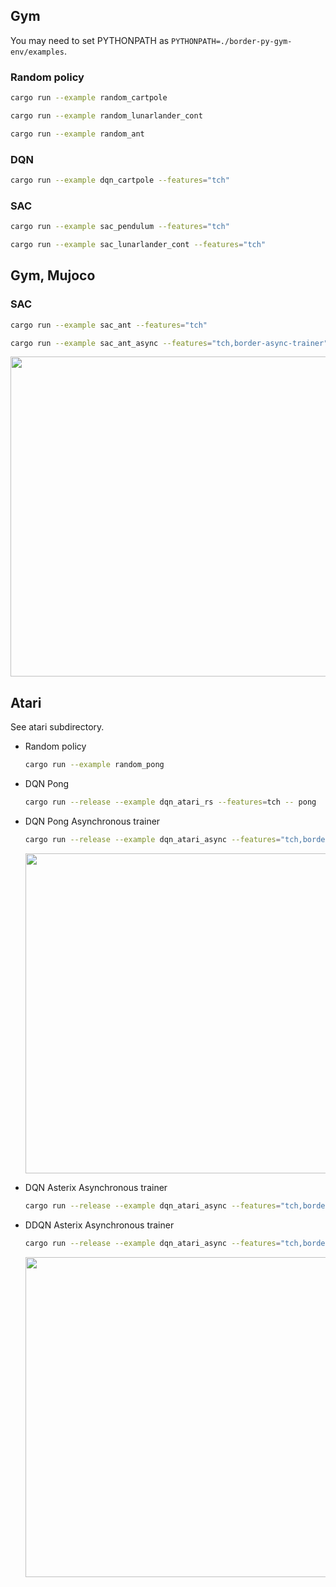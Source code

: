 ## Gym

You may need to set PYTHONPATH as `PYTHONPATH=./border-py-gym-env/examples`.

### Random policy

```bash
cargo run --example random_cartpole
```

```bash
cargo run --example random_lunarlander_cont
```

```bash
cargo run --example random_ant
```

### DQN

```bash
cargo run --example dqn_cartpole --features="tch"
```

### SAC

```bash
cargo run --example sac_pendulum --features="tch"
```

```bash
cargo run --example sac_lunarlander_cont --features="tch"
```

## Gym, Mujoco

### SAC

```bash
cargo run --example sac_ant --features="tch"
```

```bash
cargo run --example sac_ant_async --features="tch,border-async-trainer"
```

<img src="https://drive.google.com/uc?id=1yTTvfSursj1CfWaF0WyshQC3zghNxE6r" width="512">

<!-- ## PyBullet Env Ant-v0

* Training

  ```bash
  PYTHONPATH=./border-py-gym-env/examples cargo run --release --example sac_ant --features="tch"
  ```

* Evaluation

  ```bash
  PYTHONPATH=./border-py-gym-env/examples cargo run --example sac_ant --features="tch" -- --play=$./border/examples/model/sac_ant
  ```

* Evaluation with a pretrained model, downloaded from google drive

  ```bash
  PYTHONPATH=./border-py-gym-env/examples cargo run --example sac_ant --features="tch" -- --play-gdrive
  ```

  <img src="https://drive.google.com/uc?id=16TEKfby6twCP6PxYoSlBqzOPEwVk1o4Q" width="256"> -->

<!-- ## Atari (python gym)

### DQN

* Pong training, evaluation, evaluation with a pretrained model downloaded from google drive

  ```bash
  PYTHONPATH=./border-py-gym-env/examples cargo run --release --example dqn_atari --features="tch" -- PongNoFrameskip-v4
  ```

  ```bash
  PYTHONPATH=./border-py-gym-env/examples cargo run --release --example dqn_atari --features="tch" -- PongNoFrameskip-v4 --play ./examples/model/dqn_PongNoFrameskip-v4
  ```

  ```bash
  PYTHONPATH=./border-py-gym-env/examples cargo run --release --example dqn_atari --features="tch" -- PongNoFrameskip-v4 --play-gdrive
  ```

### IQN

* Evaluation with pretrained models

  ```bash
  PYTHONPATH=./border-py-gym-env/examples cargo run --example iqn_atari --features="tch" -- PongNoFrameskip-v4 --play-gdrive
  ```

  ```bash
  PYTHONPATH=./border-py-gym-env/examples cargo run --example iqn_atari --features="tch" -- SeaquestNoFrameskip-v4 --play-gdrive
  ``` -->

## Atari

See atari subdirectory.

* Random policy

  ```bash
  cargo run --example random_pong
  ```

* DQN Pong

  ```bash
  cargo run --release --example dqn_atari_rs --features=tch -- pong
  ```

* DQN Pong Asynchronous trainer

  ```bash
  cargo run --release --example dqn_atari_async --features="tch,border-async-trainer" -- pong
  ```

  <img src="https://drive.google.com/uc?id=1yC3ZWA96GJgNqkWtqgx7DK9_hRH2BlLe" width="512">

* DQN Asterix Asynchronous trainer

  ```bash
  cargo run --release --example dqn_atari_async --features="tch,border-async-trainer" -- asterix
  ```

* DDQN Asterix Asynchronous trainer

  ```bash
  cargo run --release --example dqn_atari_async --features="tch,border-async-trainer" -- asterix --ddqn
  ```

  <img src="https://drive.google.com/uc?id=1ZGiIksX7Ljn6oLp1hIqoYPPSc70hNEJ6" width="512">
